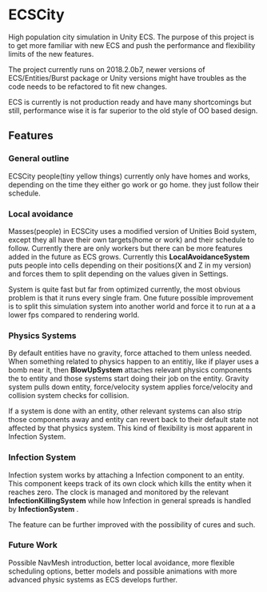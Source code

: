 # ECSCity
High population city simulation in Unity ECS. The purpose of this project is to get more familiar with new ECS and push the performance and flexibility limits of the new features.

The project currently runs on 2018.2.0b7, newer versions of ECS/Entities/Burst package or Unity versions might have troubles as the code needs to be refactored to fit new changes.

ECS is currently is not production ready and have many shortcomings but still, performance wise it is far superior to the old style of OO based design.


## Features

### General outline

ECSCity people(tiny yellow things) currently only have homes and works, depending on the time they either go work or go home. they just follow their schedule.

### Local avoidance

Masses(people) in ECSCity uses a modified version of Unities Boid system, except they all have their own targets(home or work) and their schedule to follow. Currently there are only workers but there can be more features added in the future as ECS grows. Currently this **LocalAvoidanceSystem** puts people into cells depending on their positions(X and Z in my version) and forces them to split depending on the values given in Settings.

System is quite fast but far from optimized currently, the most obvious problem is that it runs every single fram. One future possible improvement is to split this simulation system into another world and force it to run at a a lower fps compared to rendering world.

### Physics Systems

By default entities have no gravity, force attached to them unless needed. When something related to physics happen to an entitiy, like if player uses a bomb near it, then **BlowUpSystem** attaches relevant physics components the to entity and those systems start doing their job on the entity. Gravity system pulls down entity, force/velocity system applies force/velocity and collision system checks for collision.

If a system is done with an entity, other relevant systems can also strip those components away and entity can revert back to their default state not affected by that physics system. This kind of flexibility is most apparent in Infection System.

### Infection System

Infection system works by attaching a Infection component to an entity. This component keeps track of its own clock which kills the entity when it reaches zero. The clock is managed and monitored by the relevant **InfectionKillingSystem** while how Infection in general spreads is handled by **InfectionSystem** .

The feature can be further improved with the possibility of cures and such. 

### Future Work

Possible NavMesh introduction, better local avoidance, more flexible scheduling options, better models and possible animations with more advanced physic systems as ECS develops further.

